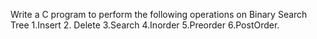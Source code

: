 Write a C program to perform the following operations on Binary Search Tree 1.Insert 2. Delete 3.Search 4.Inorder 5.Preorder 6.PostOrder.
